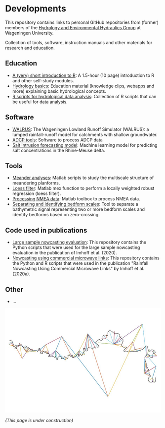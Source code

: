 # Developments
This repository contains links to personal GitHub repositories from (former) members of the [Hydrology and Environmental Hydraulics Group](https://www.wur.nl/en/research-results/chair-groups/environmental-sciences/hydrology-and-environmental-hydraulics-group.htm) at Wageningen University. 

Collection of tools, software, instruction manuals and other materials for research and education.

## Education
- [A (very) short introduction to R](https://github.com/ClaudiaBrauer/A-very-short-introduction-to-R): A 1.5-hour (10 page) introduction to R and other self-study modules.
- [Hydrology basics](https://github.com/ClaudiaBrauer/Hydrology-Basics): Education material (knowledge clips, webapps and more) explaining basic hydrological concepts.
- [R scripts for hydrological data analysis](https://github.com/soil-water-atmosphere/notebooks/tree/master/R_for_hydrology): Collection of R scripts that can be useful for data analysis.

## Software 
- [WALRUS](https://github.com/ClaudiaBrauer/WALRUS): The Wageningen Lowland Runoff Simulator (WALRUS): a lumped rainfall-runoff model for catchments with shallow groundwater.
- [ADCP tools](https://github.com/bartverm/adcptools): Software to process ADCP data
- [Salt intrusion forecasting model](https://github.com/BasWullems/salt_intrusion_lstm): Machine learning model for predicting salt concentrations in the Rhine-Meuse delta.

## Tools
- [Meander analyses](https://github.com/bartverm/meanderscribe): Matlab scripts to study the multiscale structure of meandering planforms.
- [Loess filter](https://github.com/bartverm/loess): Matlab mex function to perform a locally weighted robust regression (loess filter).
- [Processing NMEA data](https://github.com/bartverm/nmea-toolbox): Matlab toolbox to process NMEA data.
- [Separating and identifying bedform scales](https://github.com/j-zomer/BedformSeparation_Identification): Tool to separate a bathymetric signal representing two or more bedform scales and identify bedforms based on zero-crossing.

## Code used in publications 
- [Large sample nowcasting evaluation](https://github.com/RubenImhoff/Large_Sample_Nowcasting_Evaluation): This repository contains the Python scripts that were used for the large sample nowcasting evaluation in the publication of Imhoff et al. (2020).
- [Nowcasting using commercial microwave links](https://github.com/RubenImhoff/CML_Nowcasting): This repository contains the Python and R scripts that were used in the publication "Rainfall Nowcasting Using Commercial Microwave Links" by Imhoff et al. (2020a).

## Other
- ...

![Meander analyses](https://github.com/bartverm/meanderscribe/raw/master/mltree.jpg)


*(This page is under construction)*
